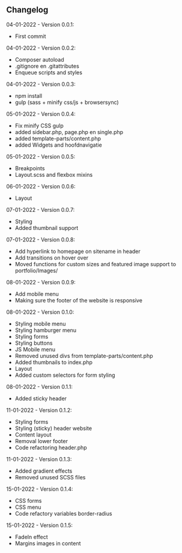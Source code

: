 Changelog
---------

04-01-2022 - Version 0.0.1:
- First commit

04-01-2022 - Version 0.0.2:
- Composer autoload
- .gitignore en .gitattributes
- Enqueue scripts and styles

04-01-2022 - Version 0.0.3:
- npm install
- gulp (sass + minify css/js + browsersync)

05-01-2022 - Version 0.0.4:
- Fix minify CSS gulp
- added sidebar.php, page.php en single.php
- added template-parts/content.php
- added Widgets and hoofdnavigatie

05-01-2022 - Version 0.0.5:
- Breakpoints
- Layout.scss and flexbox mixins

06-01-2022 - Version 0.0.6:
- Layout

07-01-2022 - Version 0.0.7:
- Styling
- Added thumbnail support

07-01-2022 - Version 0.0.8:
- Add hyperlink to homepage on sitename in header
- Add transitions on hover over
- Moved functions for custom sizes and featured image support to portfolio/Images/

08-01-2022 - Version 0.0.9:
- Add mobile menu
- Making sure the footer of the website is responsive

08-01-2022 - Version 0.1.0:
- Styling mobile menu
- Styling hamburger menu
- Styling forms
- Styling buttons
- JS Mobile menu
- Removed unused divs from template-parts/content.php
- Added thumbnails to index.php
- Layout
- Added custom selectors for form styling

08-01-2022 - Version 0.1.1:
- Added sticky header

11-01-2022 - Version 0.1.2:
- Styling forms
- Styling (sticky) header website
- Content layout
- Removal lower footer
- Code refactoring header.php

11-01-2022 - Version 0.1.3:
- Added gradient effects
- Removed unused SCSS files

15-01-2022 - Version 0.1.4:
- CSS forms
- CSS menu
- Code refactory variables border-radius

15-01-2022 - Version 0.1.5:
- FadeIn effect
- Margins images in content